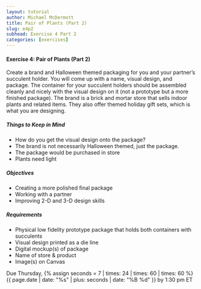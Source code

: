 ```yaml
---
layout: tutorial
author: Michael McDermott
title: Pair of Plants (Part 2)
slug: e4p2
subhead: Exercise 4 Part 2
categories: [exercises]
---
```

#### Exercise 4: Pair of Plants (Part 2)
Create a brand and Halloween themed packaging for you and your partner’s succulent holder. You will come up with a name, visual design, and package. The container for your succulent holders should be assembled cleanly and nicely with the visual design on it (not a prototype but a more finished package). The brand is a brick and mortar store that sells indoor plants and related items. They also offer themed holiday gift sets, which is what you are designing.

##### Things to Keep in Mind
* How do you get the visual design onto the package?
* The brand is not necessarily Halloween themed, just the package.
* The package would be purchased in store
* Plants need light

##### Objectives
* Creating a more polished final package
* Working with a partner
* Improving 2-D and 3-D design skills

##### Requirements
* Physical low fidelity prototype package that holds both containers with succulents
* Visual design printed as a die line
* Digital mockup(s) of package
* Name of store & product
* Image(s) on Canvas

<span class="due">Due Thursday, {% assign seconds = 7 | times: 24 | times: 60 | times: 60 %}{{ page.date | date: "%s" | plus: seconds | date: "%B %d" }} by 1:30 pm ET</span>